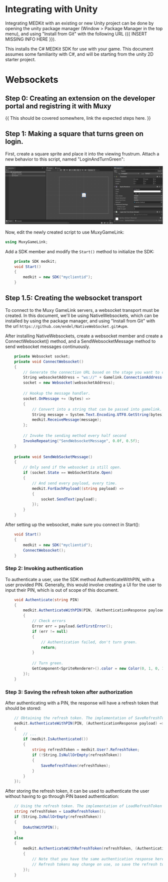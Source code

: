 Integrating with Unity
=============
Integrating MEDKit with an existing or new Unity project can be done by opening the unity package manager (Window > Package Manager in the
top menu), and using "Install from Git" with the following URL ({{ INSERT MISSING INFO HERE }}).

This installs the C# MEDKit SDK for use with your game. This document assumes some familiarity with C#, and will be starting from the unity
2D starter project.

Websockets
===========

## Step 0: Creating an extension on the developer portal and registring it with Muxy
{{ This should be covered somewhere, link the expected steps here. }}


## Step 1: Making a square that turns green on login.
First, create a square sprite and place it into the viewing frustrum. Attach a new behavior to this script, named "LoginAndTurnGreen":

![Image showing the result of the above instructions](setup.png)

Now, edit the newly created script to use MuxyGameLink:

```C#
using MuxyGameLink;
```

Add a SDK member and modify the `Start()` method to initialize the SDK:
```C#
	private SDK medkit;
    void Start()
    {
        medkit = new SDK("myclientid");
    }
```

## Step 1.5: Creating the websocket transport
To connect to the Muxy GameLink servers, a websocket transport must be created. In this document, we'll be using NativeWebsockets,
which can be installed by using the package manager, and using "Install from Git" with the url `https://github.com/endel/NativeWebSocket.git#upm`.

After installing NativeWebsockets, create a websocket member and create a ConnectWebsocket() method, and a SendWebsocketMessage method to send websocket messages continuously.

```C#
	private Websocket socket; 
	private void ConnectWebsocket() 
	{
		// Generate the connection URL based on the stage you want to connect to.
		String websocketAddress = "ws://" + Gamelink.ConnectionAddress(Stage.Production);
		socket = new Websocket(websocketAddress);

		// Hookup the message handler.
		socket.OnMessage += (bytes) => 
		{
			// Convert into a string that can be passed into gamelink.
			String message = System.Text.Encoding.UTF8.GetString(bytes);
			medkit.ReceiveMessage(message);
		};

		// Invoke the sending method every half second
		InvokeRepeating("SendWebsocketMessage", 0.0f, 0.5f);
	}

	private void SendWebSocketMessage()
    {
		// Only send if the websocket is still open.
        if (socket.State == WebSocketState.Open)
        {
			// And send every payload, every time.
            medkit.ForEachPayload((string payload) =>
            {
                socket.SendText(payload);
            });
        }
    }
```

After setting up the websocket, make sure you connect in Start():

```C#
    void Start()
    {
        medkit = new SDK("myclientid");
		ConnectWebsocket();
    }
```

### Step 2: Invoking authentication
To authenticate a user, use the SDK method AuthenticateWithPIN, with a user provided
PIN. Generally, this would involve creating a UI for the user to input their PIN, which is out of scope of this document.

```C#
	void Authenticate(string PIN)
	{
		medkit.AuthenticateWithPIN(PIN, (AuthenticationResponse payload) => 
		{
			// Check errors
			Error err = payload.GetFirstError();
			if (err != null)
			{
				// Authentication failed, don't turn green.
				return;
			}

			// Turn green.
			GetComponent<SpriteRenderer>().color = new Color(0, 1, 0, 1);
		});
	}	
```

### Step 3: Saving the refresh token after authorization
After authenticating with a PIN, the response will have a refresh token that should be stored:

```C# 
	// Obtaining the refresh token. The implementation of SaveRefreshToken is omitted.
	medkit.AuthenticateWithPIN(PIN, (AuthenticationResponse payload) => 
	{
		// ...
		if (medkit.IsAuthenticated())
		{
			string refreshToken = medkit.User?.RefreshToken;
			if (!String.IsNullOrEmpty(refreshToken))
			{
				SaveRefreshToken(refreshToken);
			}
		}
	});
```

After storing the refresh token, it can be used to authenticate the user without having to go through PIN based
authentication:

```C#
	// Using the refresh token. The implementation of LoadRefreshToken is omitted.
	string refreshToken = LoadRefreshToken();
	if (String.IsNullOrEmpty(refreshToken))
	{
		DoAuthWithPIN();
	}
	else
	{
		medkit.AuthenticateWithRefreshToken(refreshToken, (AuthenticationResponse payload) => 
		{
			// Note that you have the same authentication response here, complete with refresh token.
			// Refresh tokens may change on use, so save the refresh token after every successful auth.
		});
	}
```
